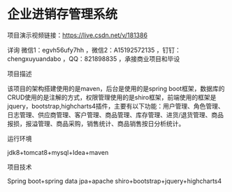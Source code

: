 # 企业进销存管理系统

项目演示视频链接：https://live.csdn.net/v/181386


详询 微信1：egvh56ufy7hh ，微信2：A15192572135 ，钉钉：chengxuyuandabo ，QQ：821898835 ，承接商业项目和毕设

项目描述

该项目的架构搭建使用的是maven，后台是使用的是spring boot框架，数据库的CRUD使用的是注解的方式，权限管理使用的是shiro框架，前端使用的框架是jquery，bootstrap,highcharts4插件，主要有以下功能：用户管理、角色管理、日志管理、供应商管理、客户管理、商品管理、库存管理、进货/退货管理、商品报损，报溢管理、商品采购，销售统计、商品销售按日分析统计。

运行环境

jdk8+tomcat8+mysql+Idea+maven

项目技术

Spring boot+spring data jpa+apache shiro+bootstrap+jquery+highcharts4


